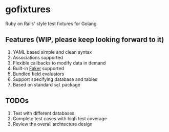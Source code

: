 # gofixtures
Ruby on Rails' style test fixtures for Golang

## Features (WIP, please keep looking forward to it)
1. YAML based simple and clean syntax
2. Associations supported
3. Flexible callbacks to modify data in demand
4. Built-in [Faker](https://github.com/bxcodec/faker/) supported
6. Bundled field evaluators
7. Support specifying database and tables
8. Based on standard `sql` package

## TODOs
1. Test with different databases
2. Complete test cases with high test coverage
3. Review the overall archtecture design